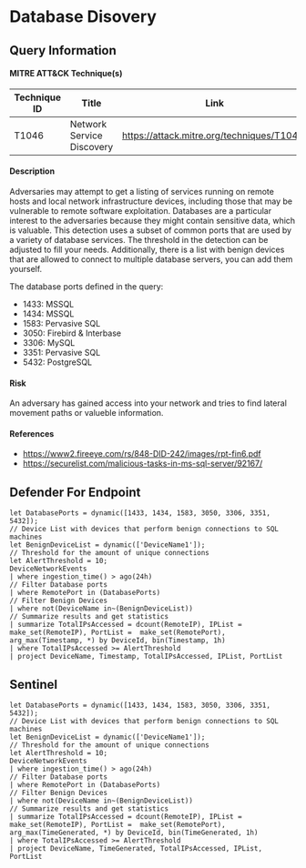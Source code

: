 # Database Disovery

## Query Information

#### MITRE ATT&CK Technique(s)

| Technique ID | Title    | Link    |
| ---  | --- | --- |
| T1046 | Network Service Discovery | https://attack.mitre.org/techniques/T1046/ |

#### Description
Adversaries may attempt to get a listing of services running on remote hosts and local network infrastructure devices, including those that may be vulnerable to remote software exploitation. Databases are a particular interest to the adversaries because they might contain sensitive data, which is valuable. This detection uses a subset of common ports that are used by a variety of database services. The threshold in the detection can be adjusted to fill your needs. Additionally, there is a list with benign devices that are allowed to connect to multiple database servers, you can add them yourself. 

The database ports defined in the query:
- 1433: MSSQL
- 1434: MSSQL
- 1583: Pervasive SQL
- 3050: Firebird & Interbase
- 3306: MySQL
- 3351: Pervasive SQL
- 5432: PostgreSQL

#### Risk
An adversary has gained access into your network and tries to find lateral movement paths or valueble information. 

#### References
- https://www2.fireeye.com/rs/848-DID-242/images/rpt-fin6.pdf
- https://securelist.com/malicious-tasks-in-ms-sql-server/92167/

## Defender For Endpoint
```KQL
let DatabasePorts = dynamic([1433, 1434, 1583, 3050, 3306, 3351, 5432]);
// Device List with devices that perform benign connections to SQL machines
let BenignDeviceList = dynamic(['DeviceName1']);
// Threshold for the amount of unique connections
let AlertThreshold = 10;
DeviceNetworkEvents
| where ingestion_time() > ago(24h)
// Filter Database ports
| where RemotePort in (DatabasePorts)
// Filter Benign Devices
| where not(DeviceName in~(BenignDeviceList))
// Summarize results and get statistics
| summarize TotalIPsAccessed = dcount(RemoteIP), IPList = make_set(RemoteIP), PortList =  make_set(RemotePort), arg_max(Timestamp, *) by DeviceId, bin(Timestamp, 1h)
| where TotalIPsAccessed >= AlertThreshold
| project DeviceName, Timestamp, TotalIPsAccessed, IPList, PortList
```
## Sentinel
```KQL
let DatabasePorts = dynamic([1433, 1434, 1583, 3050, 3306, 3351, 5432]);
// Device List with devices that perform benign connections to SQL machines
let BenignDeviceList = dynamic(['DeviceName1']);
// Threshold for the amount of unique connections
let AlertThreshold = 10;
DeviceNetworkEvents
| where ingestion_time() > ago(24h)
// Filter Database ports
| where RemotePort in (DatabasePorts)
// Filter Benign Devices
| where not(DeviceName in~(BenignDeviceList))
// Summarize results and get statistics
| summarize TotalIPsAccessed = dcount(RemoteIP), IPList = make_set(RemoteIP), PortList =  make_set(RemotePort), arg_max(TimeGenerated, *) by DeviceId, bin(TimeGenerated, 1h)
| where TotalIPsAccessed >= AlertThreshold
| project DeviceName, TimeGenerated, TotalIPsAccessed, IPList, PortList
```



